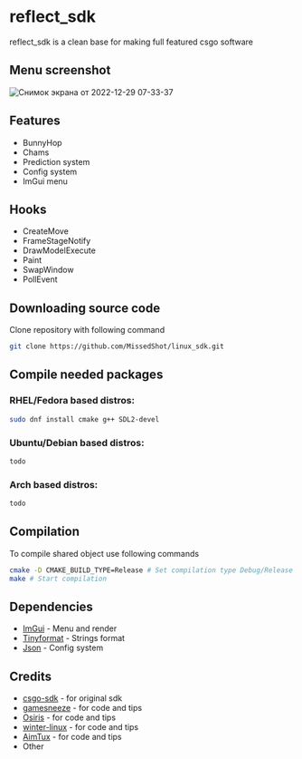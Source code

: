 # reflect_sdk

reflect_sdk is a clean base for making full featured csgo software

## Menu screenshot

![Снимок экрана от 2022-12-29 07-33-37](https://user-images.githubusercontent.com/49341012/209904768-50eee05f-0f89-4341-a984-856efb98b300.png)

## Features

- BunnyHop
- Chams
- Prediction system
- Config system
- ImGui menu

## Hooks

- CreateMove
- FrameStageNotify
- DrawModelExecute
- Paint
- SwapWindow
- PollEvent

## Downloading source code

Clone repository with following command

```bash
git clone https://github.com/MissedShot/linux_sdk.git
```

## Compile needed packages

### RHEL/Fedora based distros:

```bash
sudo dnf install cmake g++ SDL2-devel
```

### Ubuntu/Debian based distros:

```bash
todo
```

### Arch based distros:

```bash
todo
```

## Compilation

To compile shared object use following commands

```bash
cmake -D CMAKE_BUILD_TYPE=Release # Set compilation type Debug/Release
make # Start compilation
```

## Dependencies

- [ImGui](https://github.com/ocornut/imgui) - Menu and render
- [Tinyformat](https://github.com/c42f/tinyformat) - Strings format
- [Json](https://github.com/nlohmann/json) - Config system

## Credits

- [csgo-sdk](https://github.com/lagcomp/csgo_sdk) - for original sdk
- [gamesneeze](https://github.com/seksea/gamesneeze/blob/master/toolbox.sh) - for code and tips
- [Osiris](https://github.com/danielkrupinski/Osiris) - for code and tips
- [winter-linux](https://github.com/Detectoour/winter-linux) - for code and tips
- [AimTux](https://github.com/AimTuxOfficial/AimTux) - for code and tips
- Other
